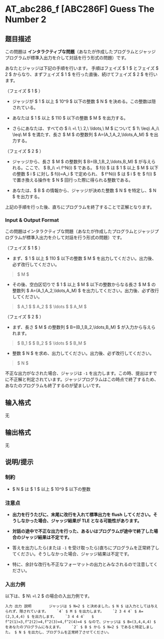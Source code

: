 # AT_abc286_f [ABC286F] Guess The Number 2

## 题目描述

[problemUrl]: https://atcoder.jp/contests/abc286/tasks/abc286_f

この問題は **インタラクティブな問題**（あなたが作成したプログラムとジャッジプログラムが標準入出力を介して対話を行う形式の問題）です。

あなたとジャッジは下記の手順を行います。 手順はフェイズ $ 1 $ とフェイズ $ 2 $ からなり、まずフェイズ $ 1 $ を行った直後、続けてフェイズ $ 2 $ を行います。

（フェイズ $ 1 $ ）

- ジャッジが $ 1 $ 以上 $ 10^9 $ 以下の整数 $ N $ を決める。この整数は隠されている。
- あなたは $ 1 $ 以上 $ 110 $ 以下の整数 $ M $ を出力する。
- さらにあなたは、すべての $ i\ =\ 1,\ 2,\ \ldots,\ M $ について $ 1\ \leq\ A_i\ \leq\ M $ を満たす、長さ $ M $ の整数列 $ A=(A_1,A_2,\ldots,A_M) $ を出力する。
 
（フェイズ $ 2 $ ）

- ジャッジから、長さ $ M $ の整数列 $ B=(B_1,B_2,\ldots,B_M) $ が与えられる。ここで、 $ B_i\ =\ f^N(i) $ である。 $ f(i) $ は $ 1 $ 以上 $ M $ 以下の整数 $ i $ に対し $ f(i)=A_i $ で定められ、 $ f^N(i) $ は $ i $ を $ f(i) $ で置き換える操作を $ N $ 回行った際に得られる整数である。
- あなたは、$ B $ の情報から、ジャッジが決めた整数 $ N $ を特定し、$ N $ を出力する。
 
上記の手順を行った後、直ちにプログラムを終了することで正解となります。

### Input &amp; Output Format

この問題はインタラクティブな問題（あなたが作成したプログラムとジャッジプログラムが標準入出力を介して対話を行う形式の問題）です。

（フェイズ $ 1 $ ）

- まず、$ 1 $ 以上 $ 110 $ 以下の整数 $ M $ を出力してください。出力後、必ず改行してください。
 
> $ M $

- その後、空白区切りで $ 1 $ 以上 $ M $ 以下の整数からなる長さ $ M $ の整数列 $ A=(A_1,A_2,\ldots,A_M) $ を出力してください。出力後、必ず改行してください。
 
> $ A_1 $ $ A_2 $ $ \ldots $ $ A_M $

（フェイズ $ 2 $ ）

- まず、長さ $ M $ の整数列 $ B=(B_1,B_2,\ldots,B_M) $ が入力から与えられます。
 
> $ B_1 $ $ B_2 $ $ \ldots $ $ B_M $

- 整数 $ N $ を求め、出力してください。出力後、必ず改行してください。
 
> $ N $

不正な出力がなされた場合、ジャッジは `-1` を出力します。この時、提出はすでに不正解と判定されています。ジャッジプログラムはこの時点で終了するため、あなたのプログラムも終了するのが望ましいです。

## 输入格式

无

## 输出格式

无

## 说明/提示

### 制約

- $ N $ は $ 1 $ 以上 $ 10^9 $ 以下の整数
 
### 注意点

- **出力を行うたびに、末尾に改行を入れて標準出力を flush してください。そうしなかった場合、ジャッジ結果が TLE となる可能性があります。**
- **対話の途中で不正な出力を行った、あるいはプログラムが途中で終了した場合のジャッジ結果は不定です。**
- 答えを出力したら(または `-1` を受け取ったら)直ちにプログラムを正常終了してください。そうしなかった場合、ジャッジ結果は不定です。
- 特に、余計な改行も不正なフォーマットの出力とみなされるので注意してください。
 
### 入出力例

以下は、$ N\ =\ 2 $ の場合の入出力例です。

    入力 出力 説明        ジャッジは $ N=2 $ と決めました。$ N $ は入力としては与えられず、隠されています。    `4` $ M $ を出力します。    `2 3 4 4` $ A=(2,3,4,4) $ を出力します。    `3 4 4 4`   $ f^2(1)=3,f^2(2)=4,f^2(3)=4,f^2(4)=4 $ なので、ジャッジは $ B=(3,4,4,4) $ をあなたのプログラムに与えます。    `2` $ B $ から $ N=2 $ であると特定しました。 $ N $ を出力し、プログラムを正常終了させてください。